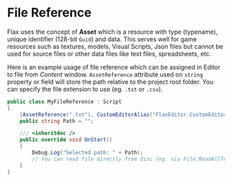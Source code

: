 # File Reference

Flax uses the concept of **Asset** which is a resource with type (typename), unique identifier (128-bit `Guid`) and data. This serves well for game resources such as textures, models, Visual Scripts, Json files but cannot be used for source files or other data files like text files, spreadsheets, etc.

Here is an example usage of file reference which can be assigned in Editor to file from *Content* window. `AssetReference` attribute used on `string` property or field will store the path relative to the project root folder. You can specify the file extension to use (eg. `.txt` or `.csv`).

```cs
public class MyFileReference : Script
{
    [AssetReference(".txt"), CustomEditorAlias("FlaxEditor.CustomEditors.Editors.AssetRefEditor")]
    public string Path = "";

    /// <inheritdoc />
    public override void OnStart()
    {
        Debug.Log("Selected path: " + Path);
        // You can read file directly from disc (eg. via File.ReadAllText)
    }
}
```
